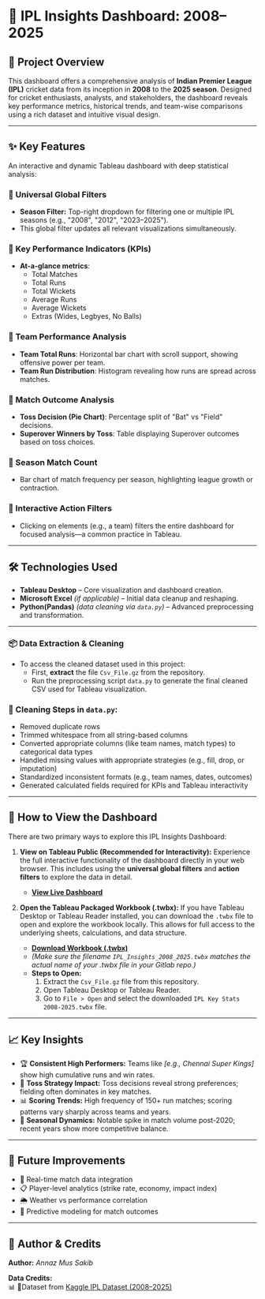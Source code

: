 # 🏏 IPL Insights Dashboard: 2008–2025

## 📌 Project Overview  
This dashboard offers a comprehensive analysis of **Indian Premier League (IPL)** cricket data from its inception in **2008** to the **2025 season**. Designed for cricket enthusiasts, analysts, and stakeholders, the dashboard reveals key performance metrics, historical trends, and team-wise comparisons using a rich dataset and intuitive visual design.

---



## ✨ Key Features  

An interactive and dynamic Tableau dashboard with deep statistical analysis:

### 🔹 Universal Global Filters
- **Season Filter:** Top-right dropdown for filtering one or multiple IPL seasons (e.g., "2008", "2012", "2023–2025").
- This global filter updates all relevant visualizations simultaneously.

### 🔹 Key Performance Indicators (KPIs)
- **At-a-glance metrics**:  
  - Total Matches  
  - Total Runs  
  - Total Wickets  
  - Average Runs  
  - Average Wickets  
  - Extras (Wides, Legbyes, No Balls)

### 🔹 Team Performance Analysis
- **Team Total Runs**: Horizontal bar chart with scroll support, showing offensive power per team.
- **Team Run Distribution**: Histogram revealing how runs are spread across matches.

### 🔹 Match Outcome Analysis
- **Toss Decision (Pie Chart)**: Percentage split of "Bat" vs "Field" decisions.
- **Superover Winners by Toss**: Table displaying Superover outcomes based on toss choices.

### 🔹 Season Match Count
- Bar chart of match frequency per season, highlighting league growth or contraction.

### 🔹 Interactive Action Filters
- Clicking on elements (e.g., a team) filters the entire dashboard for focused analysis—a common practice in Tableau.

---

## 🛠 Technologies Used

- **Tableau Desktop** – Core visualization and dashboard creation.
- **Microsoft Excel** *(if applicable)* – Initial data cleanup and reshaping.
- **Python(Pandas)** *(data cleaning via `data.py`)* – Advanced preprocessing and transformation.

---



### 📦 Data Extraction & Cleaning

- To access the cleaned dataset used in this project:
  - First, **extract** the file `Csv_File.gz` from the repository.
  - Run the preprocessing script `data.py` to generate the final cleaned CSV used for Tableau visualization.

### 🧹 Cleaning Steps in `data.py`:
- Removed duplicate rows
- Trimmed whitespace from all string-based columns
- Converted appropriate columns (like team names, match types) to categorical data types
- Handled missing values with appropriate strategies (e.g., fill, drop, or imputation)
- Standardized inconsistent formats (e.g., team names, dates, outcomes)
- Generated calculated fields required for KPIs and Tableau interactivity

---






## 🔗 How to View the Dashboard

There are two primary ways to explore this IPL Insights Dashboard:

1.  **View on Tableau Public (Recommended for Interactivity):**
    Experience the full interactive functionality of the dashboard directly in your web browser. This includes using the **universal global filters** and **action filters** to explore the data in detail.
    * [**View Live Dashboard**](https://public.tableau.com/views/IPLKeyStats2008-2025/IPL2025Dashboard?:language=en-US&:sid=&:redirect=auth&:display_count=n&:origin=viz_share_link)

2.  **Open the Tableau Packaged Workbook (.twbx):**
    If you have Tableau Desktop or Tableau Reader installed, you can download the `.twbx` file to open and explore the workbook locally. This allows for full access to the underlying sheets, calculations, and data structure.
    * [**Download Workbook (.twbx)**](IPL_Insights_2008_2025.twbx) 
    * *(Make sure the filename `IPL_Insights_2008_2025.twbx` matches the actual name of your .twbx file in your Gitlab repo.)*
    * **Steps to Open:**
        1.  Extract the `Csv_File.gz` file from this repository.
        2.  Open Tableau Desktop or Tableau Reader.
        3.  Go to `File > Open` and select the downloaded `IPL Key Stats 2008-2025.twbx` file.
---

## 📈 Key Insights

- 🏆 **Consistent High Performers:** Teams like *[e.g., Chennai Super Kings]* show high cumulative runs and win rates.
- 🎯 **Toss Strategy Impact:** Toss decisions reveal strong preferences; fielding often dominates in key matches.
- 📊 **Scoring Trends:** High frequency of 150+ run matches; scoring patterns vary sharply across teams and years.
- 📅 **Seasonal Dynamics:** Notable spike in match volume post-2020; recent years show more competitive balance.

---

## 🔮 Future Improvements

- 🔄 Real-time match data integration  
- 📋 Player-level analytics (strike rate, economy, impact index)  
- 🌦 Weather vs performance correlation  
- 🤖 Predictive modeling for match outcomes  

---

## 👤 Author & Credits

**Author:** *Annaz Mus Sakib*  


**Data Credits:**  
📊 📂Dataset from [Kaggle IPL Dataset (2008–2025)](https://www.kaggle.com/datasets/chaitu20/ipl-dataset2008-2025/data)